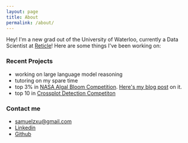 ```yaml
---
layout: page
title: About
permalink: /about/
---
```


Hey! I'm a new grad out of the University of Waterloo, currently a Data Scientist at [Reticle](https://reticleai.com)! Here are some things I've been working on: 

### Recent Projects

- working on large language model reasoning
- tutoring on my spare time
- top 3% in [NASA Algal Bloom Competition](https://www.drivendata.org/competitions/143/tick-tick-bloom/). [Here's my blog post](https://samuelzxu.github.io/NASA-Algal-Bloom-Data-Science-Challenge/) on it.
- top 10 in [Crossplot Detection Competiton](https://xeek.ai/challenges/locate-plot-markers)


### Contact me

- [samuelzxu@gmail.com](mailto:samuelzxu@gmail.com)
- [Linkedin](https://linkedin.com/in/samuelzicongxu)
- [Github](https://github.com/samuelzxu)